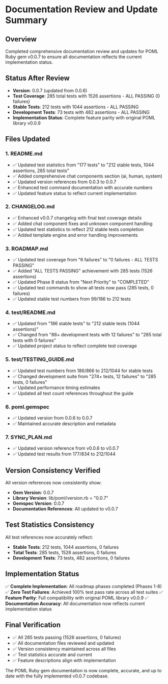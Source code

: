 # Documentation Review and Update Summary

## Overview

Completed comprehensive documentation review and updates for POML Ruby gem v0.0.7 to ensure all documentation reflects the current implementation status.

## Status After Review

- **Version**: 0.0.7 (updated from 0.0.6)
- **Test Coverage**: 285 total tests with 1526 assertions - ALL PASSING (0 failures)
- **Stable Tests**: 212 tests with 1044 assertions - ALL PASSING  
- **Development Tests**: 73 tests with 482 assertions - ALL PASSING
- **Implementation Status**: Complete feature parity with original POML library v0.0.9

## Files Updated

### 1. README.md

- ✅ Updated test statistics from "177 tests" to "212 stable tests, 1044 assertions, 285 total tests"
- ✅ Added comprehensive chat components section (ai, human, system)
- ✅ Updated version references from 0.0.3 to 0.0.7
- ✅ Enhanced test command documentation with accurate numbers
- ✅ Updated feature status to reflect current implementation

### 2. CHANGELOG.md

- ✅ Enhanced v0.0.7 changelog with final test coverage details
- ✅ Added chat component fixes and unknown component handling
- ✅ Updated test statistics to reflect 212 stable tests completion
- ✅ Added template engine and error handling improvements

### 3. ROADMAP.md

- ✅ Updated test coverage from "6 failures" to "0 failures - ALL TESTS PASSING"
- ✅ Added "ALL TESTS PASSING" achievement with 285 tests (1526 assertions)
- ✅ Updated Phase 8 status from "Next Priority" to "COMPLETED"
- ✅ Updated test commands to show all tests now pass (285 tests, 0 failures)
- ✅ Updated stable test numbers from 99/186 to 212 tests

### 4. test/README.md

- ✅ Updated from "186 stable tests" to "212 stable tests (1044 assertions)"
- ✅ Changed from "88+ development tests with 12 failures" to "285 total tests with 0 failures"
- ✅ Updated project status to reflect complete test coverage

### 5. test/TESTING_GUIDE.md

- ✅ Updated test numbers from 186/866 to 212/1044 for stable tests
- ✅ Changed development suite from "274+ tests, 12 failures" to "285 tests, 0 failures"
- ✅ Updated performance timing estimates
- ✅ Updated all test count references throughout the guide

### 6. poml.gemspec

- ✅ Updated version from 0.0.6 to 0.0.7
- ✅ Maintained accurate description and metadata

### 7. SYNC_PLAN.md

- ✅ Updated version reference from v0.0.6 to v0.0.7
- ✅ Updated test results from 177/834 to 212/1044

## Version Consistency Verified

All version references now consistently show:

- **Gem Version**: 0.0.7
- **Library Version**: lib/poml/version.rb = "0.0.7"
- **Gemspec Version**: 0.0.7
- **Documentation References**: All updated to v0.0.7

## Test Statistics Consistency

All test references now accurately reflect:

- **Stable Tests**: 212 tests, 1044 assertions, 0 failures
- **Total Tests**: 285 tests, 1526 assertions, 0 failures
- **Development Tests**: 73 tests, 482 assertions, 0 failures

## Implementation Status

✅ **Complete Implementation**: All roadmap phases completed (Phases 1-8)
✅ **Zero Test Failures**: Achieved 100% test pass rate across all test suites
✅ **Feature Parity**: Full compatibility with original POML library v0.0.9
✅ **Documentation Accuracy**: All documentation now reflects current implementation status

## Final Verification

- ✅ All 285 tests passing (1526 assertions, 0 failures)
- ✅ All documentation files reviewed and updated
- ✅ Version consistency maintained across all files
- ✅ Test statistics accurate and current
- ✅ Feature descriptions align with implementation

The POML Ruby gem documentation is now complete, accurate, and up to date with the fully implemented v0.0.7 codebase.
